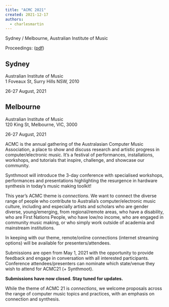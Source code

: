 ```yaml
---
title: "ACMC 2021"
created: 2021-12-17
authors: 
  - charlesmartin
---
```


Sydney / Melbourne, Australian Institute of Music

Proceedings: ([pdf](assets/ACMC2021-proceedings.pdf))

## Sydney

Australian Institute of Music  
1 Foveaux St, Surry Hills NSW, 2010

26-27 August, 2021

## Melbourne

Australian Institute of Music  
120 King St, Melbourne, VIC, 3000

26-27 August, 2021

ACMC is the annual gathering of the Australasian Computer Music Association, a place to show and discuss research and artistic progress in computer/electronic music. It’s a festival of performances, installations, workshops, and tutorials that inspire, challenge, and showcase our community.

Synthmoot will introduce the 3-day conference with specialised workshops, performances and presentations highlighting the resurgence in hardware synthesis in today’s music making toolkit!

This year’s ACMC theme is _connections_. We want to connect the diverse range of people who contribute to Australia’s computer/electronic music culture, including and especially artists and scholars who are gender diverse, young/emerging, from regional/remote areas, who have a disability, who are First Nations People, who have low/no income, who are engaged in community music making, or who simply work outside of academia and mainstream institutions.

In keeping with our theme, remote/online connections (internet streaming options) will be available for presenters/attendees.

Submissions are open from May 1, 2021 with the opportunity to provide feedback and engage in conversation with all interested participants. Conference attendees/presenters can nominate which state/venue they wish to attend for ACMC21 (+ Synthmoot).

**Submissions have now closed. Stay tuned for updates.**

While the theme of ACMC 21 is _connections_, we welcome proposals across the range of computer music topics and practices, with an emphasis on connection and synthesis.
